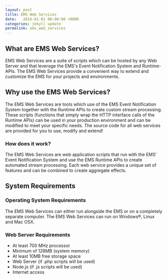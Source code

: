 ```yaml
---
layout: post
title: EMS Web Services
date:   2016-01-01 00:00:00 +0000
categories: jekyll update
permalink: ems_web_services
---
```


## What are EMS Web Services?

EMS Web Services are a suite of scripts which can be hosted by any Web Server and that leverage the EMS's Event Notification System and Runtime-APIs. The EMS Web Services provide a convenient way to extend and customize the EMS for your projects and environments.



## Why use the EMS Web Services?

The EMS Web Services are tools which use of the EMS Event Notification System together with the Runtime APIs to create custom stream processing. These  scripts (functions that simply wrap the HTTP interface calls of the Runtime APIs) can be used in your production environment and can be modified to meet your specific needs. The source code for all web services are provided for you to use, modify and extend!



### How does it work?

The EMS Web Services are web application scripts that run with the EMS’ Event Notification System and use the EMS Runtime APIs to create automated stream processing. Each web service provides a unique set of features and can be combined to create aggregate effects.



## System Requirements

### Operating System Requirements

The EMS Web Services can either run alongside the EMS or on a completely separate computer. The EMS Web Services can run on Windows®, Linux and Mac OSX.



### Web Server Requirements

- At least 700 MHz processor
- Minimum of  128MB (system memory)
- At least 10MB free storage space
- Web Server (if .php scripts will be used)
- Node.js (if .js scripts will be used)
- Internet access